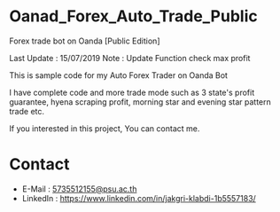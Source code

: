 # Oanad_Forex_Auto_Trade_Public
Forex trade bot on Oanda [Public Edition]

 Last Update : 15/07/2019
 Note : Update Function check max profit

 This is sample code for my Auto Forex Trader on Oanda Bot


 I have complete code and more trade mode such as 3 state's profit guarantee,
 hyena scraping profit, morning star and evening star pattern trade etc.


 If you interested in this project, You can contact me.


 # Contact 
 - E-Mail : 5735512155@psu.ac.th
 - LinkedIn : https://www.linkedin.com/in/jakgri-klabdi-1b5557183/
